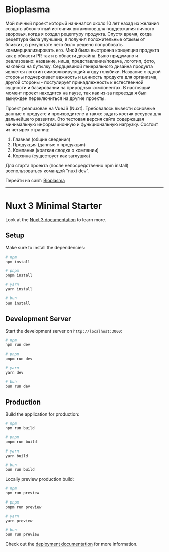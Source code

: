 # Bioplasma

Мой личный проект который начинался около 10 лет назад из желания создать абсолютный источник витаминов для поддержания личного здоровья, когда я создал рецептуру продукта. Спустя время, когда рецептура была улучшена, я получил положительные отзывы от близких, в результате чего было решено попробовать коммерциализировать его. Мной была выстроена концепция продукта как в области PR так и в области дизайна. Было придумано и реализовано: название, ниша, представление/подача, логотип, фото, наклейка на бутылку. Сердцевиной генерального дизайна продукта является логотип символизирующий ягоду голубики. Название с одной стороны подчеркивает важность и ценность продукта для организма, другой стороны - постулирует принадлежность к естественной сущности и базировании на природных компонентах. В настоящий момент проект находится на паузе, так как из-за переезда я был вынужден переключиться на другие проекты.

Проект реализован на VueJS (Nuxt). Требовалось вывести основные данные о продукте и производителе а также задать костяк ресурса для дальнейшего развития. Это тестовая версия сайта содержащая минимальную информационную и функциональную нагрузку. Состоит из четырех страниц:

1) Главная       (общие сведения)
2) Продукция     (данные о продукции)
3) Компания      (краткая сводка о компании)
4) Корзина       (существует как заглушка)


Для старта проекта (после непосредственно npm install) воспользоваться командой "nuxt dev".

Перейти на сайт: [Bioplasma](https://www.bioplasma.englishamp.com/)

----------------------------------------------------------------------------------------------------------------------------------------

# Nuxt 3 Minimal Starter

Look at the [Nuxt 3 documentation](https://nuxt.com/docs/getting-started/introduction) to learn more.

## Setup

Make sure to install the dependencies:

```bash
# npm
npm install

# pnpm
pnpm install

# yarn
yarn install

# bun
bun install
```

## Development Server

Start the development server on `http://localhost:3000`:

```bash
# npm
npm run dev

# pnpm
pnpm run dev

# yarn
yarn dev

# bun
bun run dev
```

## Production

Build the application for production:

```bash
# npm
npm run build

# pnpm
pnpm run build

# yarn
yarn build

# bun
bun run build
```

Locally preview production build:

```bash
# npm
npm run preview

# pnpm
pnpm run preview

# yarn
yarn preview

# bun
bun run preview
```

Check out the [deployment documentation](https://nuxt.com/docs/getting-started/deployment) for more information.
